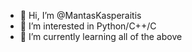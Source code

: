 - 👋 Hi, I’m @MantasKasperaitis
- 👀 I’m interested in Python/C++/C
- 🌱 I’m currently learning all of the above
